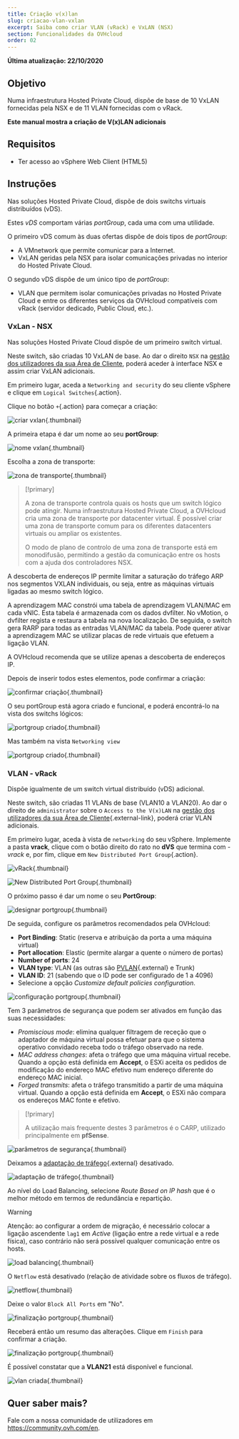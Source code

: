 ```yaml
---
title: Criação v(x)lan
slug: criacao-vlan-vxlan
excerpt: Saiba como criar VLAN (vRack) e VxLAN (NSX)
section: Funcionalidades da OVHcloud
order: 02
---
```


**Última atualização: 22/10/2020**

## Objetivo

Numa infraestrutura Hosted Private Cloud, dispõe de base de 10 VxLAN fornecidas pela NSX e de 11 VLAN fornecidas com o vRack.

**Este manual mostra a criação de V(x)LAN adicionais**

## Requisitos

- Ter acesso ao vSphere Web Client (HTML5)

## Instruções

Nas soluções Hosted Private Cloud, dispõe de dois switchs virtuais distribuídos (vDS). 

Estes *vDS* comportam várias *portGroup*, cada uma com uma utilidade.

O primeiro vDS comum às duas ofertas dispõe de dois tipos de *portGroup*: 

- A VMnetwork que permite comunicar para a Internet.
- VxLAN geridas pela NSX para isolar comunicações privadas no interior do Hosted Private Cloud.

O segundo vDS dispõe de um único tipo de *portGroup*: 

- VLAN que permitem isolar comunicações privadas no Hosted Private Cloud e entre os diferentes serviços da OVHcloud compatíveis com vRack (servidor dedicado, Public Cloud, etc.). 

### VxLan - NSX 

Nas soluções Hosted Private Cloud dispõe de um primeiro switch virtual. 

Neste switch, são criadas 10 VxLAN de base. Ao dar o direito `NSX` na [gestão dos utilizadores da sua Área de Cliente](../manager-ovh-private-cloud/#utilizadores), poderá aceder à interface NSX e assim criar VxLAN adicionais.

Em primeiro lugar, aceda a `Networking and security` do seu cliente vSphere e clique em `Logical Switches`{.action}.

Clique no botão `+`{.action} para começar a criação:

![criar vxlan](images/01createVxLAN.png){.thumbnail}

A primeira etapa é dar um nome ao seu **portGroup**:

![nome vxlan](images/02nameVxLAN.png){.thumbnail}

Escolha a zona de transporte: 

![zona de transporte](images/03transportZone.png){.thumbnail}

> [!primary]
>
> A zona de transporte controla quais os hosts que um switch lógico pode atingir. Numa infraestrutura Hosted Private Cloud, a OVHcloud cria uma zona de transporte por datacenter virtual.
> É possível criar uma zona de transporte comum para os diferentes datacenters virtuais ou ampliar os existentes.
>
> O modo de plano de controlo de uma zona de transporte está em monodifusão, permitindo a gestão da comunicação entre os hosts com a ajuda dos controladores NSX.
>

A descoberta de endereços IP permite limitar a saturação do tráfego ARP nos segmentos VXLAN individuais, ou seja, entre as máquinas virtuais ligadas ao mesmo switch lógico.

A aprendizagem MAC constrói uma tabela de aprendizagem VLAN/MAC em cada vNIC. Esta tabela é armazenada com os dados dvfilter. No vMotion, o dvfilter regista e restaura a tabela na nova localização. De seguida, o switch gera RARP para todas as entradas VLAN/MAC da tabela. Pode querer ativar a aprendizagem MAC se utilizar placas de rede virtuais que efetuem a ligação VLAN.

A OVHcloud recomenda que se utilize apenas a descoberta de endereços IP.

Depois de inserir todos estes elementos, pode confirmar a criação:

![confirmar criação](images/04ConfirmVxLAN.png){.thumbnail}

O seu portGroup está agora criado e funcional, e poderá encontrá-lo na vista dos switchs lógicos: 

![portgroup criado](images/05VxLANcreated.png){.thumbnail}

Mas também na vista `Networking view`

![portgroup criado](images/06VxLANnetworking.png){.thumbnail}

### VLAN - vRack

Dispõe igualmente de um switch virtual distribuído (vDS) adicional.

Neste switch, são criadas 11 VLANs de base (VLAN10 a VLAN20). Ao dar o direito de `administrator` sobre o `Access to the V(x)LAN` na [gestão dos utilizadores da sua Área de Cliente](../manager-ovh-private-cloud/#utilizadores){.external-link}, poderá criar VLAN adicionais.

Em primeiro lugar, aceda à vista de `networking` do seu vSphere. Implemente a pasta **vrack**, clique com o botão direito do rato no **dVS** que termina com *-vrack* e, por fim, clique em `New Distributed Port Group`{.action}.

![vRack](images/07network.png){.thumbnail}

![New Distributed Port Group](images/08network1.png){.thumbnail}

O próximo passo é dar um nome o seu **PortGroup**:

![designar portgroup](images/09network2.png){.thumbnail}

De seguida, configure os parâmetros recomendados pela OVHcloud:

- **Port Binding**: Static (reserva e atribuição da porta a uma máquina virtual)
- **Port allocation**: Elastic (permite alargar a quente o número de portas)
- **Number of ports**: 24
- **VLAN type**: VLAN (as outras são [PVLAN](https://kb.vmware.com/s/article/1010691){.external} e Trunk)
- **VLAN ID**: 21 (sabendo que o ID pode ser configurado de 1 a 4096)
- Selecione a opção *Customize default policies configuration*.

![configuração portgroup](images/10network3.png){.thumbnail}

Tem 3 parâmetros de segurança que podem ser ativados em função das suas necessidades: 

- *Promiscious mode*: elimina qualquer filtragem de receção que o adaptador de máquina virtual possa efetuar para que o sistema operativo convidado receba todo o tráfego observado na rede.
- *MAC address changes*: afeta o tráfego que uma máquina virtual recebe. Quando a opção está definida em **Accept**, o ESXi aceita os pedidos de modificação do endereço MAC efetivo num endereço diferente do endereço MAC inicial.
- *Forged transmits*: afeta o tráfego transmitido a partir de uma máquina virtual. Quando a opção está definida em **Accept**, o ESXi não compara os endereços MAC fonte e efetivo.

> [!primary]
>
> A utilização mais frequente destes 3 parâmetros é o CARP, utilizado principalmente em **pfSense**.
> 

![parâmetros de segurança](images/11network4.png){.thumbnail}

Deixamos a [adaptação de tráfego](https://docs.vmware.com/en/VMware-vSphere/6.5/com.vmware.vsphere.networking.doc/GUID-CF01515C-8525-4424-92B5-A982489BACE2.html){.external} desativado.

![adaptação de tráfego](images/12network5.png){.thumbnail}

Ao nível do Load Balancing, selecione *Route Based on IP hash* que é o melhor método em termos de redundância e repartição.

> [!warning]
>
> Atenção: ao configurar a ordem de migração, é necessário colocar a ligação ascendente `lag1` em *Active* (ligação entre a rede virtual e a rede física), caso contrário não será possível qualquer comunicação entre os hosts.
>

![load balancing](images/13network6.png){.thumbnail}

O `Netflow` está desativado (relação de atividade sobre os fluxos de tráfego).

![netflow](images/14network7.png){.thumbnail}

Deixe o valor `Block All Ports` em "No".

![finalização portgroup](images/15network9.png){.thumbnail}

Receberá então um resumo das alterações. Clique em `Finish` para confirmar a criação.

![finalização portgroup](images/16network10.png){.thumbnail}

É possível constatar que a **VLAN21** está disponível e funcional.

![vlan criada](images/17network11.png){.thumbnail}

## Quer saber mais?

Fale com a nossa comunidade de utilizadores em <https://community.ovh.com/en>.
